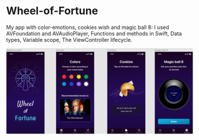# Wheel-of-Fortune
My app with color-emotions, cookies wish and magic ball 8:
I used AVFoundation and AVAudioPlayer, Functions and methods in Swift, Data types, Variable scope, The ViewController lifecycle.

![alt text](https://github.com/NikitaMetlitskiy/Wheel-of-Fortune/blob/main/Document/Screen%20app.png)


